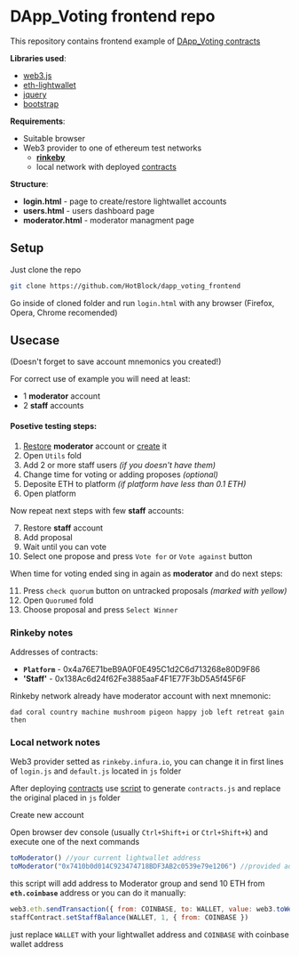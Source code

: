 # DApp_Voting frontend repo
This repository contains frontend example of [DApp_Voting contracts](https://github.com/HotBlock/dapp_voting_contracts)

**Libraries used**:

* [web3.js](https://github.com/ethereum/web3.js)
* [eth-lightwallet](https://github.com/ConsenSys/eth-lightwallet)
* [jquery](https://jquery.com/)
* [bootstrap](https://getbootstrap.com/)

**Requirements**:

* Suitable browser
* Web3 provider to one of ethereum test networks
	* [**rinkeby**](https://www.rinkeby.io/#geth) 
	* local network with deployed [contracts](https://github.com/HotBlock/dapp_voting_contracts)

**Structure**:

* **login.html** - page to create/restore lightwallet accounts
* **users.html** - users dashboard page
* **moderator.html** - moderator managment page

## Setup

Just clone the repo

```bash
git clone https://github.com/HotBlock/dapp_voting_frontend
```

Go inside of cloned folder and run `login.html` with any browser (Firefox, Opera, Chrome recomended)

## Usecase

(Doesn't forget to save account mnemonics you created!)

For correct use of example you will need at least:

* 1 **moderator** account
* 2 **staff** accounts

#### Posetive testing steps:

1. [Restore](#rinkeby-notes) **moderator** account or [create](#local-network-notes) it 
1. Open `Utils` fold
1. Add 2 or more staff users _(if you doesn't have them)_
1. Change time for voting or adding proposes _(optional)_
1. Deposite ETH to platform _(if platform have less than 0.1 ETH)_
1. Open platform

Now repeat next steps with few **staff** accounts:

7. Restore **staff** account
7. Add proposal
7. Wait until you can vote
7. Select one propose and press `Vote for` or `Vote against` button

When time for voting ended sing in again as **moderator** and do next steps:

11. Press `check quorum` button on untracked proposals _(marked with yellow)_
11. Open `Quorumed` fold
11. Choose proposal and press `Select Winner`


### Rinkeby notes
Addresses of contracts:
* **`Platform`** - 0x4a76E71beB9A0F0E495C1d2C6d713268e80D9F86
* **'Staff'** - 0x138Ac6d24f62Fe3885aaF4F1E77F3bD5A5f45F6F

Rinkeby network already have moderator account with next mnemonic:
```
dad coral country machine mushroom pigeon happy job left retreat gain then
```


### Local network notes

Web3 provider setted as `rinkeby.infura.io`, you can change it in first lines of `login.js` and `default.js` located in `js` folder

After deploying [contracts](https://github.com/HotBlock/dapp_voting_contracts) use [script](https://github.com/HotBlock/dapp_voting_contracts/tree/master/scripts) to generate `contracts.js` and replace 
the original placed in `js` folder

Create new account

Open browser dev console (usually `Ctrl+Shift+i` or `Ctrl+Shift+k`) and execute one of the next commands

```javascript
toModerator() //your current lightwallet address
toModerator("0x7410b0d014C923474718BDF3AB2c0539e79e1206") //provided address
```

this script will add address to Moderator group and send 10 ETH from **`eth.coinbase`** address
or you can do it manually:

```javascript
web3.eth.sendTransaction({ from: COINBASE, to: WALLET, value: web3.toWei(10, 'ether') })
staffContract.setStaffBalance(WALLET, 1, { from: COINBASE })
```
just replace `WALLET` with your lightwallet address and `COINBASE` with coinbase wallet address

